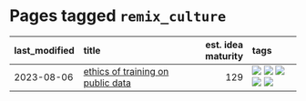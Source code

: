 # Pages tagged `remix_culture`

|last_modified|title|est. idea maturity|tags
|:---|:---|---:|:---|
|2023-08-06|[ethics of training on public data](../ethics_of_public_data.md)|129|[![](https://img.shields.io/badge/tag-ai_ethics-82f6b0)](../tags/ai_ethics.md) [![](https://img.shields.io/badge/tag-ethics-7a169c)](../tags/ethics.md) [![](https://img.shields.io/badge/tag-fair_use-254eb)](../tags/fair_use.md) [![](https://img.shields.io/badge/tag-philosophy-50c04b)](../tags/philosophy.md) [![](https://img.shields.io/badge/tag-remix_culture-fde018)](../tags/remix_culture.md)|